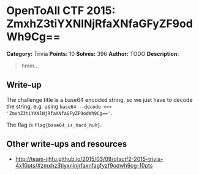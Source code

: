 # OpenToAll CTF 2015: ZmxhZ3tiYXNlNjRfaXNfaGFyZF9odWh9Cg==

**Category:** Trivia
**Points:** 10
**Solves:** 396
**Author:** TODO
**Description:** 

> hmm...

## Write-up

The challenge title is a base64 encoded string, so we just have to decode the string, e.g. using `base64 --decode <<< 'ZmxhZ3tiYXNlNjRfaXNfaGFyZF9odWh9Cg=='`.
>
The flag is `flag{base64_is_hard_huh}`.

## Other write-ups and resources

* <http://team-jihfu.github.io/2015/03/09/otactf2-2015-trivia-4x10pts/#zmxhz3tiyxnlnjrfaxnfagfyzf9odwh9cg-10pts>